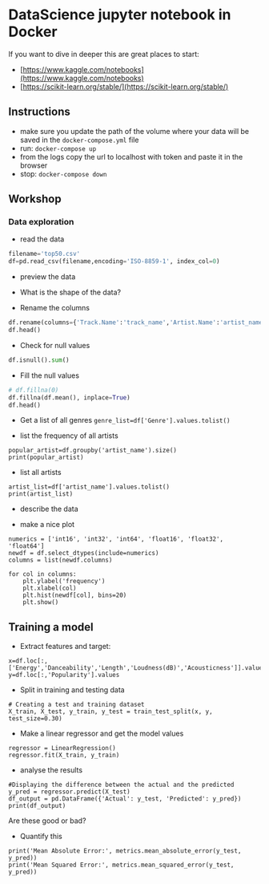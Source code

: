 # DataScience jupyter notebook in Docker

If you want to dive in deeper this are great places to start:
* [https://www.kaggle.com/notebooks](https://www.kaggle.com/notebooks)
* [https://scikit-learn.org/stable/](https://scikit-learn.org/stable/)

## Instructions

* make sure you update the path of the volume where your data will be saved in the `docker-compose.yml` file
* run: `docker-compose up`
* from the logs copy the url to localhost with token and paste it in the browser
* stop: `docker-compose down`

## Workshop

### Data exploration

* read the data
```python
filename='top50.csv'
df=pd.read_csv(filename,encoding='ISO-8859-1', index_col=0)
```

* preview the data
* What is the shape of the data? 

* Rename the columns
```python
df.rename(columns={'Track.Name':'track_name','Artist.Name':'artist_name','Beats.Per.Minute':'beats_per_minute','Loudness..dB..':'Loudness(dB)','Valence.':'Valence','Length.':'Length', 'Acousticness..':'Acousticness','Speechiness.':'Speechiness'},inplace=True)
df.head()
```

* Check for null values 
```python
df.isnull().sum()
```

* Fill the  null values
```python
# df.fillna(0)
df.fillna(df.mean(), inplace=True)
df.head()
```

* Get a list of all genres
`genre_list=df['Genre'].values.tolist()`


* list the frequency of all artists
```
popular_artist=df.groupby('artist_name').size()
print(popular_artist)
```

* list all artists
```
artist_list=df['artist_name'].values.tolist()
print(artist_list)
```

* describe the data

* make a nice plot
```
numerics = ['int16', 'int32', 'int64', 'float16', 'float32', 'float64']
newdf = df.select_dtypes(include=numerics)
columns = list(newdf.columns)

for col in columns:
    plt.ylabel('frequency')
    plt.xlabel(col)
    plt.hist(newdf[col], bins=20)
    plt.show()
```

## Training a model

* Extract features and target:
```
x=df.loc[:,['Energy','Danceability','Length','Loudness(dB)','Acousticness']].values
y=df.loc[:,'Popularity'].values
```

* Split in training and testing data
```
# Creating a test and training dataset
X_train, X_test, y_train, y_test = train_test_split(x, y, test_size=0.30)
```

* Make a linear regressor and get the model values
```
regressor = LinearRegression()
regressor.fit(X_train, y_train)
```

* analyse the results

```
#Displaying the difference between the actual and the predicted
y_pred = regressor.predict(X_test)
df_output = pd.DataFrame({'Actual': y_test, 'Predicted': y_pred})
print(df_output)
```
Are these good or bad?

* Quantify this
```
print('Mean Absolute Error:', metrics.mean_absolute_error(y_test, y_pred))
print('Mean Squared Error:', metrics.mean_squared_error(y_test, y_pred))
```
